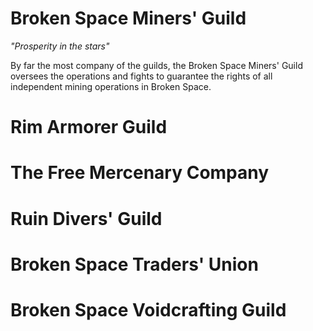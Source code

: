 # Broken Space Miners' Guild
*"Prosperity in the stars"*

By far the most company of the guilds, the Broken Space Miners' Guild oversees the operations and fights to guarantee the rights of all independent mining operations in Broken Space.

# Rim Armorer Guild

# The Free Mercenary Company

# Ruin Divers' Guild

# Broken Space Traders' Union

# Broken Space Voidcrafting Guild